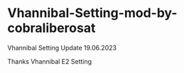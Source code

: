 # Vhannibal-Setting-mod-by-cobraliberosat
Vhannibal Setting Update 19.06.2023

Thanks Vhannibal E2 Setting

